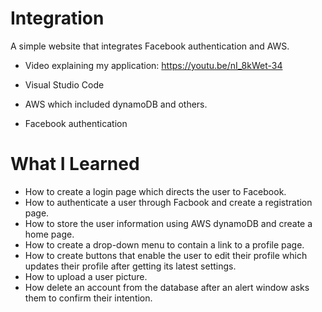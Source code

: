 # Integration
A simple website that integrates Facebook authentication and AWS.

- Video explaining my application: https://youtu.be/nI_8kWet-34

- Visual Studio Code 
- AWS which included dynamoDB and others.
- Facebook authentication

# What I Learned

- How to create a login page which directs the user to Facebook.
- How to authenticate a user through Facbook and create a registration page.
- How to store the user information using AWS dynamoDB and create a home page.
- How to create a drop-down menu to contain a link to a profile page.
- How to create buttons that enable the user to edit their profile which updates their profile after getting its latest settings.
- How to upload a user picture.
- How delete an account from the database after an alert window asks them to confirm their intention.
